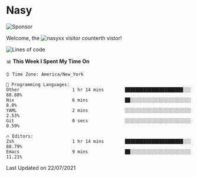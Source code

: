 # Nasy

<!--
<p align="center">
<img height="200" src="https://github-readme-stats.vercel.app/api?username=nasyxx&count_private=true&show_icons=true&theme=dracula&include_all_commits=true"/>
<img height="200" src="https://github-readme-stats.vercel.app/api/top-langs/?username=nasyxx&theme=dracula&hide=html,jupyter+notebook&count_private=true&show_icons=true"/>
</p>

  
----------------
-->

![Sponsor](https://img.shields.io/static/v1.svg?label=Sponsor&message=%E2%9D%A4&logo=GitHub&style=flat&color=pink)
 
Welcome, the ![nasyxx visitor counter](https://count.getloli.com/get/@nasyxx?theme=rule34)th vistor!
 
<!--START_SECTION:waka-->
![Lines of code](https://img.shields.io/badge/From%20Hello%20World%20I%27ve%20Written-5.4%20million%20lines%20of%20code-blue)

📊 **This Week I Spent My Time On** 

```text
⌚︎ Time Zone: America/New_York

💬 Programming Languages: 
Other                    1 hr 14 mins        ██████████████████████░░░   88.88% 
Nix                      6 mins              ██░░░░░░░░░░░░░░░░░░░░░░░   8.0% 
YAML                     2 mins              ░░░░░░░░░░░░░░░░░░░░░░░░░   2.53% 
Git                      0 secs              ░░░░░░░░░░░░░░░░░░░░░░░░░   0.59%

🔥 Editors: 
Zsh                      1 hr 14 mins        ██████████████████████░░░   88.79% 
Emacs                    9 mins              ██░░░░░░░░░░░░░░░░░░░░░░░   11.21%

```


 Last Updated on 22/07/2021
<!--END_SECTION:waka-->

<!-- ![visitors](https://visitor-badge.laobi.icu/badge?page_id=nasyxx.nasyxx) -->
